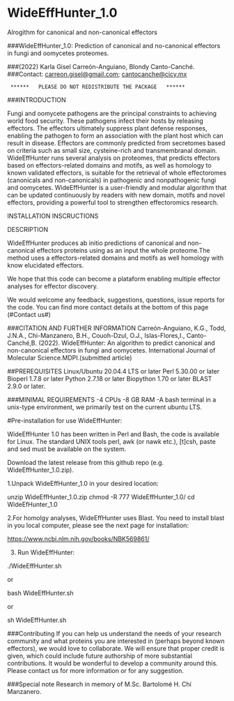 # WideEffHunter_1.0
Alrogithm for canonical and non-canonical effectors

###WideEffHunter_1.0: Prediction of canonical and no-canonical effectors in fungi and oomycetes proteomes.


###(2022) Karla Gisel Carreón-Anguiano, Blondy Canto-Canché.
###Contact: carreon.gisel@gmail.com; cantocanche@cicy.mx
              
                
     ******   PLEASE DO NOT REDISTRIBUTE THE PACKAGE   ******


###INTRODUCTION


Fungi and oomycete pathogens are the principal constraints to achieving world food security. These pathogens infect their hosts by releasing effectors. The effectors ultimately suppress plant defense responses, enabling the pathogen to form an association with the plant host which can result in disease.
Effectors are commonly predicted from secretomes based on criteria such as small size, cysteine-rich and transmembranal domain.
WideEffHunter runs several analysis on proteomes, that predicts effectors based on effectors-related domains and motifs, as well as homology to known validated effectors, is suitable for the retrieval of whole effectoromes (canonicals and non-canonicals) in pathogenic and nonpathogenic fungi and oomycetes. 
WideEffHunter is a user-friendly and modular algorithm that can be updated continuously by readers with new domain, motifs and novel effectors, providing a powerful tool to strengthen effectoromics research. 

			
			
			
INSTALLATION INSCRUCTIONS


DESCRIPTION

WideEffHunter produces ab initio predictions of canonical and non-canonical effectors proteins using as an input the whole proteome.The method uses a effectors-related domains and motifs as well homology with know elucidated effectors.

We hope that this code can become a plataform enabling multiple effector analyses for effector discovery.

We would welcome any feedback, suggestions, questions, issue reports for the code. You can find more contact details at the bottom of this page (#Contact us#)


###CITATION AND FURTHER INFORMATION
Carreón-Anguiano, K.G., Todd, J.N.A., Chi-Manzanero, B.H., Couoh-Dzul, O.J., Islas-Flores,I., Canto-Canché,B. (2022). WideEffHunter: An algorithm to predict canonical and non-canonical effectors in fungi and oomycetes. International Journal of Molecular Science.MDPI.(submitted article)


##PREREQUISITES
Linux/Ubuntu 20.04.4 LTS or later
Perl 5.30.00 or later
Bioperl 1.7.8 or later 
Python 2.7.18 or later
Biopython 1.70 or later
BLAST 2.9.0 or later.


###MINIMAL REQUIREMENTS
-4 CPUs
-8 GB RAM
-A bash terminal in a unix-type environment, we primarily test on the current ubuntu LTS.


#Pre-installation for use WideEffHunter:

WideEffHunter 1.0 has been written in Perl and Bash, the code is available for Linux. The standard UNIX tools perl, awk (or nawk etc.), [t]csh, paste and sed must be available on the system.

Download the latest release from this github repo (e.g. WideEffHunter_1.0.zip).

1.Unpack WideEffHunter_1.0 in your desired location:

unzip WideEffHunter_1.0.zip
chmod -R 777 WideEffHunter_1.0/
cd WideEfHunter_1.0


2.For homolgy analyses, WideEffHunter uses Blast. You need to install blast in you local computer, please see the next page for installation: 

https://www.ncbi.nlm.nih.gov/books/NBK569861/


3. Run WideEffHunter:

./WideEffHunter.sh

or

bash WideEffHunter.sh

or 

sh WideEffHunter.sh





###Contributing
If you can help us understand the needs of your research community and what proteins you are interested in (perhaps beyond known effectors), we would love to collaborate.
We will ensure that proper credit is given, which could include future authorship of more substantial contributions. It would be wonderful to develop a community around this.
Please contact us for more information or for any suggestion.








###Special note
Research in memory of M.Sc. Bartolomé H. Chí Manzanero.
